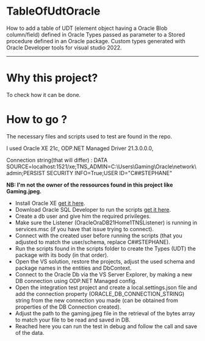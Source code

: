 # TableOfUdtOracle
How to add a table of UDT (element object having a Oracle Blob column/field) defined in Oracle Types passed as parameter to a Stored procedure defined in an Oracle package.  Custom types generated with Oracle Developer tools for visual studio 2022. 
<hr/>

# Why this project? 
To check how it can be done.

# How to go ? 
The necessary files and scripts used to test are found in the repo.  

I used Oracle XE 21c, ODP.NET Managed Driver 21.3.0.0.0,

Connection string(that will differ) :  DATA SOURCE=localhost:1521/xe;TNS_ADMIN=C:\Users\Gaming\Oracle\network\admin;PERSIST SECURITY INFO=True;USER ID="C##STEPHANE"

**NB: I'm not the owner of the ressources found in this project like Gaming.jpeg.**

- Install Oracle XE [get it here](https://www.oracle.com/database/technologies/xe-downloads.html). 
- Download Oracle SQL Developer to run the scripts [get it here](https://www.oracle.com/database/sqldeveloper/technologies/download/).
- Create a db user and give him the required privileges.
- Make sure the Listener (OracleOraDB21Home1TNSListener) is running in services.msc (if you have that issue trying to connect).
- Connect with the created user before running the scripts (that you adjusted to match the user/schema, replace C##STEPHANE).
- Run the scripts found in the scripts folder to create the Types (UDT) the package with its body (in that order).
- Open the VS solution, restore the projects, adjust the used schema and package names in the entities and DbContext.
- Connect to the Oracle Db via the VS Server Explorer, by making a new DB connection using ODP.NET Managed config.
- Open the integration test project and create a local.settings.json file and add the connection property (ORACLE_DB_CONNECTION_STRING) string from the new connection you made (can be obtained from properties of the DB Connection created).
- Adjust the path to the gaming.jpeg file in the retrieval of the bytes array to match your file to be read and saved in DB.
- Reached here you can run the test in debug and follow the call and save of the data.
